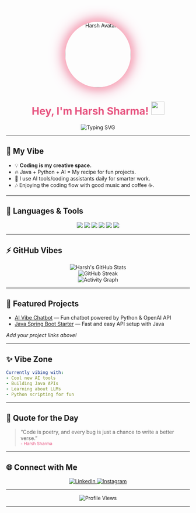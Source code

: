 <!-- Welcome to Harsh's Vibe Coding Space 🚀 -->

<p align="center">
  <img src="https://www.instagram.com/p/DG29AekSAm8ZUkBraicvyP8VUnnRdkv9NfMb_s0/?img_index=1" alt="Harsh Avatar" width="180" style="border-radius: 50%; box-shadow: 0 0 20px #ffb6c1, 0 0 40px #e75480;">
</p>

<h1 align="center">
  <span style="color:#e75480;">Hey, I'm Harsh Sharma!</span> <img src="https://media.giphy.com/media/hvRJCLFzcasrR4ia7z/giphy.gif" width="36"/>
</h1>

<p align="center">
  <img src="https://readme-typing-svg.demolab.com?font=Roboto+Mono&weight=700&size=26&pause=1000&color=F48C06&center=true&vCenter=true&width=435&lines=Java+%7C+Python+%7C+AI+Enthusiast;Vibe+Coding+is+Life;Always+Exploring+New+Tech+!;Let's+Connect+%F0%9F%9A%80" alt="Typing SVG" />
</p>

---

## 🌸 **My Vibe**

- 💡 **Coding is my creative space.**
- 🔥 Java + Python + AI = My recipe for fun projects.
- 🤖 I use AI tools/coding assistants daily for smarter work.
- 🎶 Enjoying the coding flow with good music and coffee ☕.

---

## 🎨 **Languages & Tools**

<p align="center">
  <img src="https://img.shields.io/badge/Java-ED8B00?style=for-the-badge&logo=java&logoColor=white" />
  <img src="https://img.shields.io/badge/Python-4B8BBE?style=for-the-badge&logo=python&logoColor=white" />
  <img src="https://img.shields.io/badge/Git-F05032?style=for-the-badge&logo=git&logoColor=white" />
  <img src="https://img.shields.io/badge/Linux-FFD700?style=for-the-badge&logo=linux&logoColor=black" />
  <img src="https://img.shields.io/badge/AI-Vibes-8000FF?style=for-the-badge&logo=OpenAI&logoColor=white" />
  <img src="https://img.shields.io/badge/Web-Development-03C988?style=for-the-badge&logo=html5&logoColor=white" />
</p>

---

## ⚡ **GitHub Vibes**

<p align="center">
  <img src="https://github-readme-stats.vercel.app/api?username=harsh2027-eng&show_icons=true&theme=tokyonight&title_color=F48C06&icon_color=E75480" alt="Harsh's GitHub Stats"/>
  <br>
  <img src="https://github-readme-streak-stats.herokuapp.com/?user=harsh2027-eng&theme=tokyonight&ring=F48C06&fire=E75480" alt="GitHub Streak"/>
  <br>
  <img src="https://github-readme-activity-graph.cyclic.app/graph?username=harsh2027-eng&theme=react-dark&bg_color=1A1A2E&color=F48C06" alt="Activity Graph"/>
</p>

---

## 🚀 **Featured Projects**

- [AI Vibe Chatbot](https://github.com/harsh2027-eng/) — Fun chatbot powered by Python & OpenAI API
- [Java Spring Boot Starter](https://github.com/harsh2027-eng/) — Fast and easy API setup with Java

*Add your project links above!*

---

## ✨ **Vibe Zone**

```yaml
Currently vibing with:
- Cool new AI tools
- Building Java APIs
- Learning about LLMs
- Python scripting for fun
```

---

## 💬 **Quote for the Day**

> “Code is poetry, and every bug is just a chance to write a better verse.”  
> <sub style="color:#e75480;">- Harsh Sharma</sub>

---

## 🌐 **Connect with Me**

<p align="center">
  <a href="https://www.linkedin.com/in/harsh-12abb1325" target="_blank">
    <img src="https://img.shields.io/badge/LinkedIn-0A66C2?style=for-the-badge&logo=linkedin&logoColor=white" alt="LinkedIn">
  </a>
  <a href="https://www.instagram.com/harshu_sharma_hr20/" target="_blank">
    <img src="https://img.shields.io/badge/Instagram-E4405F?style=for-the-badge&logo=instagram&logoColor=white" alt="Instagram">
  </a>
</p>

---

<p align="center">
  <img src="https://komarev.com/ghpvc/?username=harsh2027-eng&style=flat-square&color=F48C06" alt="Profile Views" />
</p>

---

<!-- Design tip: Try a dark theme for max vibe!
Theme colors: #e75480 (pink), #F48C06 (orange), #03C988 (aqua), #8000FF (purple), #1A1A2E (dark navy) -->
